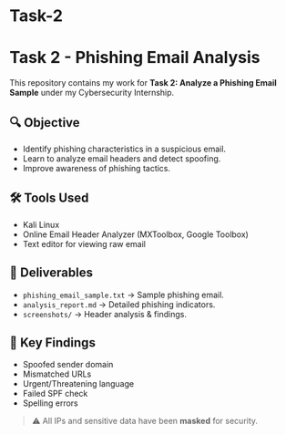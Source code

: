# Task-2
# Task 2 - Phishing Email Analysis

This repository contains my work for **Task 2: Analyze a Phishing Email Sample** under my Cybersecurity Internship.

## 🔍 Objective
- Identify phishing characteristics in a suspicious email.
- Learn to analyze email headers and detect spoofing.
- Improve awareness of phishing tactics.

## 🛠 Tools Used
- Kali Linux
- Online Email Header Analyzer (MXToolbox, Google Toolbox)
- Text editor for viewing raw email

## 📑 Deliverables
- `phishing_email_sample.txt` → Sample phishing email.
- `analysis_report.md` → Detailed phishing indicators.
- `screenshots/` → Header analysis & findings.

## 🚩 Key Findings
- Spoofed sender domain
- Mismatched URLs
- Urgent/Threatening language
- Failed SPF check
- Spelling errors

> ⚠️ All IPs and sensitive data have been **masked** for security.
